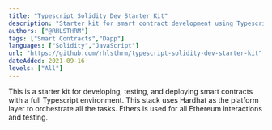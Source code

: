 ```yaml
---
title: "Typescript Solidity Dev Starter Kit"
description: "Starter kit for smart contract development using Typescript"
authors: ["@RHLSTHRM"]
tags: ["Smart Contracts","Dapp"]
languages: ["Solidity","JavaScript"]
url: "https://github.com/rhlsthrm/typescript-solidity-dev-starter-kit"
dateAdded: 2021-09-16
levels: ["All"]
---
```


This is a starter kit for developing, testing, and deploying smart contracts with a full Typescript environment. This stack uses Hardhat as the platform layer to orchestrate all the tasks. Ethers is used for all Ethereum interactions and testing.